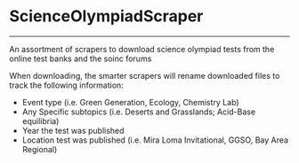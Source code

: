 # ScienceOlympiadScraper
---
An assortment of scrapers to download science olympiad tests from the online test banks and the soinc forums

When downloading, the smarter scrapers will rename downloaded files to track the following information:
- Event type (i.e. Green Generation, Ecology, Chemistry Lab)
- Any Specific subtopics (i.e. Deserts and Grasslands; Acid-Base equilibria)
- Year the test was published
- Location test was published (i.e. Mira Loma Invitational, GGSO, Bay Area Regional)
